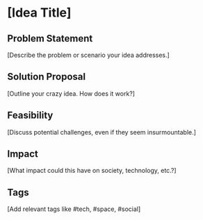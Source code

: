 # [Idea Title]

## Problem Statement
[Describe the problem or scenario your idea addresses.]

## Solution Proposal
[Outline your crazy idea. How does it work?]

## Feasibility
[Discuss potential challenges, even if they seem insurmountable.]

## Impact
[What impact could this have on society, technology, etc.?]

## Tags
[Add relevant tags like #tech, #space, #social]
